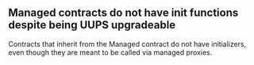 ## Managed contracts do not have init functions despite being UUPS upgradeable 

Contracts that inherit from the Managed contract do not have initializers, even though they are meant to be called via managed proxies.
